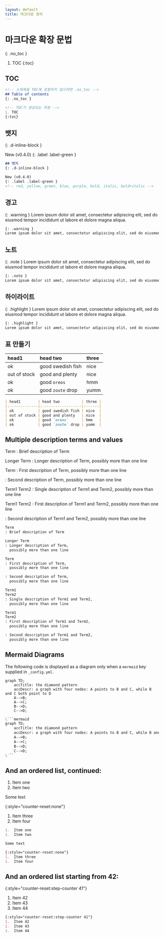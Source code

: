 ```yaml
---
layout: default
title: 마크다운 정리
---
```


# 마크다운 확장 문법
{: .no_toc }

1. TOC
{:toc}

## TOC

```md
<!-- 소제목을 TOC에 포함하지 않으려면 .no_toc -->
## Table of contents
{: .no_toc }

<!-- TOC가 생성되는 부분 -->
1. TOC
{:toc}
```

## 뱃지
{: .d-inline-block }

New (v0.4.0)
{: .label .label-green }

```md
## 뱃지
{: .d-inline-block }

New (v0.4.0)
{: .label .label-green }
<!-- red, yellow, green, blue, purple, bold, italic, bold+italic -->
```

## 경고

{: .warning }
Lorem ipsum dolor sit amet, consectetur adipiscing elit, sed do eiusmod tempor incididunt ut labore et dolore magna aliqua.

```md
{: .warning }
Lorem ipsum dolor sit amet, consectetur adipiscing elit, sed do eiusmod tempor incididunt ut labore et dolore magna aliqua.
```

## 노트

{: .note }
Lorem ipsum dolor sit amet, consectetur adipiscing elit, sed do eiusmod tempor incididunt ut labore et dolore magna aliqua.

```md
{: .note }
Lorem ipsum dolor sit amet, consectetur adipiscing elit, sed do eiusmod tempor incididunt ut labore et dolore magna aliqua.
```

## 하이라이트

{: .highlight }
Lorem ipsum dolor sit amet, consectetur adipiscing elit, sed do eiusmod tempor incididunt ut labore et dolore magna aliqua.

```md
{: .highlight }
Lorem ipsum dolor sit amet, consectetur adipiscing elit, sed do eiusmod tempor incididunt ut labore et dolore magna aliqua.
```

## 표 만들기

| head1        | head two          | three |
|:-------------|:------------------|:------|
| ok           | good swedish fish | nice  |
| out of stock | good and plenty   | nice  |
| ok           | good `oreos`      | hmm   |
| ok           | good `zoute` drop | yumm  |

```md
| head1        | head two          | three |
|:-------------|:------------------|:------|
| ok           | good swedish fish | nice  |
| out of stock | good and plenty   | nice  |
| ok           | good `oreos`      | hmm   |
| ok           | good `zoute` drop | yumm  |
```

## Multiple description terms and values

Term
: Brief description of Term

Longer Term
: Longer description of Term,
  possibly more than one line

Term
: First description of Term,
  possibly more than one line

: Second description of Term,
  possibly more than one line

Term1
Term2
: Single description of Term1 and Term2,
  possibly more than one line

Term1
Term2
: First description of Term1 and Term2,
  possibly more than one line

: Second description of Term1 and Term2,
  possibly more than one line

```md
Term
: Brief description of Term

Longer Term
: Longer description of Term,
  possibly more than one line

Term
: First description of Term,
  possibly more than one line

: Second description of Term,
  possibly more than one line

Term1
Term2
: Single description of Term1 and Term2,
  possibly more than one line

Term1
Term2
: First description of Term1 and Term2,
  possibly more than one line

: Second description of Term1 and Term2,
  possibly more than one line
```

## Mermaid Diagrams

The following code is displayed as a diagram only when a `mermaid` key supplied in `_config.yml`.

```mermaid
graph TD;
    accTitle: the diamond pattern
    accDescr: a graph with four nodes: A points to B and C, while B and C both point to D
    A-->B;
    A-->C;
    B-->D;
    C-->D;
```

```md
\```mermaid
graph TD;
    accTitle: the diamond pattern
    accDescr: a graph with four nodes: A points to B and C, while B and C both point to D
    A-->B;
    A-->C;
    B-->D;
    C-->D;
\```
```

## And an ordered list, continued:

1.  Item one
1.  Item two

Some text

{:style="counter-reset:none"}
1.  Item three
1.  Item four

```md
1.  Item one
1.  Item two

Some text

{:style="counter-reset:none"}
1.  Item three
1.  Item four
```

## And an ordered list starting from 42:

{:style="counter-reset:step-counter 41"}
1.  Item 42
1.  Item 43
1.  Item 44

```md
{:style="counter-reset:step-counter 41"}
1.  Item 42
1.  Item 43
1.  Item 44
```